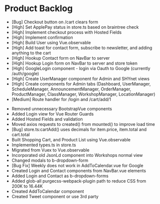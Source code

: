 # Product Backlog
* [Bug] Checkout button on /cart clears form
* [High] Set ApplePay status in store.ts based on braintree check
* [High] Implement checkout process with Hosted Fields
* [High] Implement confirmation
* [High] Build User using Vue.observable
* [High] Add toast for contact form, subscribe to newsletter, and adding anything to the cart
* [High] Hookup Contact form on NavBar to server
* [High] Hookup Login form on NavBar to server and store token
* [High] GoogleLogin component - login via Oauth to Google (currently /auth/google)
* [High] Create UserManager component for Admin and SHYnet views
* [High] Create components for Admin tabs (Dashboard, UserManager, ScheduleManager, AnnouncementManager, OrderManager, ProductManager, ClassManager, WorkshopManager, LocationManager)
* [Medium] Route handler for /login and /cart/add/1

<a name="1.0.0"></a>
* Removed unnecessary BootstrapVue components
* Added Login view for Vue Router Guards
* Added Hosted Fields and validation
* Moved axios requests to created() from mounted() to improve load time
* [Bug] store.ts:cartAdd() uses decimals for item.price, item.total and cart.total
* Built Shopping Cart, and Product List using Vue.observable
* Implemented types.ts in store.ts
* Migrated from Vuex to Vue.observable
* Incorporated old JsonLd component into Workshops normal view
* Changed modals to b-dropdown-form
* [Bug Fix] Weekly does not work in AddToCalendar.vue for Google
* Created Login and Contact components from NavBar.vue elements
* Added Login and Contact as b-dropdown-forms
* Added glob-all purgecss-webpack-plugin path to reduce CSS from 200K to 16.44K
* Created AddToCalendar component
* Created Tweet component or use 3rd party